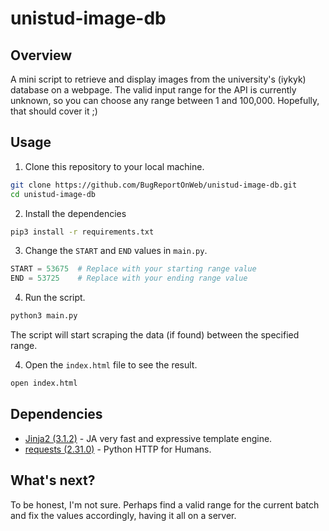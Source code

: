 # unistud-image-db

## Overview
A mini script to retrieve and display images from the university's (iykyk) database on a webpage. The valid input range for the API is currently unknown, so you can choose any range between 1 and 100,000. Hopefully, that should cover it ;)

## Usage
1. Clone this repository to your local machine.
```bash
git clone https://github.com/BugReportOnWeb/unistud-image-db.git
cd unistud-image-db
```

2. Install the dependencies
```bash
pip3 install -r requirements.txt
```

3. Change the `START` and `END` values in `main.py`.
```python
START = 53675  # Replace with your starting range value
END = 53725    # Replace with your ending range value
```

4. Run the script.
```bash
python3 main.py
```
The script will start scraping the data (if found) between the specified range.

4. Open the `index.html` file to see the result.
```bash
open index.html
```

## Dependencies
- [Jinja2 (3.1.2)](https://pypi.org/project/Jinja2/) - JA very fast and expressive template engine.
- [requests (2.31.0)](https://pypi.org/project/requests/) - Python HTTP for Humans.

## What's next?
To be honest, I'm not sure. Perhaps find a valid range for the current batch and fix the values accordingly, having it all on a server.
